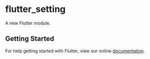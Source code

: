 # flutter_setting

A new Flutter module.

## Getting Started

For help getting started with Flutter, view our online
[documentation](https://flutter.dev/).
